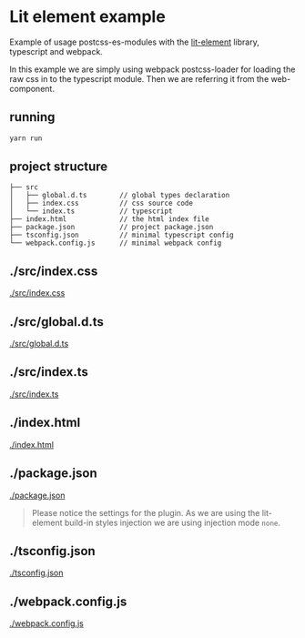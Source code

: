 # Lit element example
Example of usage postcss-es-modules with the [lit-element](https://lit-element.polymer-project.org/) 
library, typescript and webpack.

In this example we are simply using webpack postcss-loader for loading the raw css in to the 
typescript module. Then we are referring it from the web-component. 

## running
```bash
yarn run
```

## project structure
```
├── src
│   ├── global.d.ts        // global types declaration
│   ├── index.css          // css source code
│   └── index.ts           // typescript
├── index.html             // the html index file
├── package.json           // project package.json
├── tsconfig.json          // minimal typescript config
└── webpack.config.js      // minimal webpack config
```

## ./src/index.css

[./src/index.css](./src/index.css ':include :type=code')

## ./src/global.d.ts

[./src/global.d.ts](./src/global.d.ts ':include :type=code')

## ./src/index.ts

[./src/index.ts](./src/index.ts ':include :type=code')

## ./index.html

[./index.html](./index.html ':include :type=code')

## ./package.json

[./package.json](./package.json ':include :type=code')

> Please notice the settings for the plugin. As we are using the lit-element build-in styles injection
> we are using injection mode `none`.

## ./tsconfig.json

[./tsconfig.json](./tsconfig.json ':include :type=code')

## ./webpack.config.js

[./webpack.config.js](./webpack.config.js ':include :type=code')
